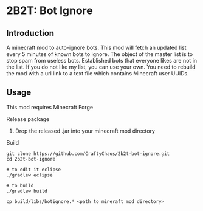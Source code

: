 # 2B2T: Bot Ignore

## Introduction

A minecraft mod to auto-ignore bots.  This mod will fetch an updated list every 5 minutes of known bots to ignore.  The object of the master list is to stop spam from useless bots.  Established bots that everyone likes are not in the list.  If you do not like my list, you can use your own.  You need to rebuild the mod with a url link to a text file which contains Minecraft user UUIDs.

## Usage

This mod requires Minecraft Forge

Release package
1. Drop the released .jar into your minecraft mod directory


Build
```
git clone https://github.com/CraftyChaos/2b2t-bot-ignore.git
cd 2b2t-bot-ignore

# to edit it eclipse
./gradlew eclipse

# to build
./gradlew build

cp build/libs/botignore.* <path to mineraft mod directory>
```


